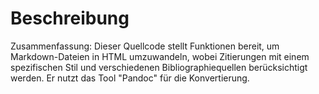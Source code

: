 # Beschreibung

Zusammenfassung:
Dieser Quellcode stellt Funktionen bereit, um Markdown-Dateien in HTML umzuwandeln, wobei Zitierungen mit einem spezifischen Stil und verschiedenen Bibliographiequellen berücksichtigt werden. Er nutzt das Tool "Pandoc" für die Konvertierung.

